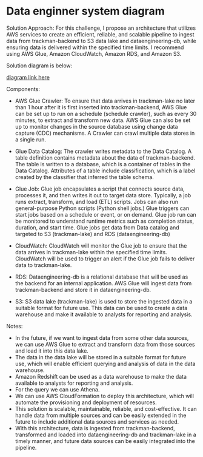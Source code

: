 # Data enginner system diagram

Solution Approach:
For this challenge, I propose an architecture that utilizes AWS services to create an efficient, reliable, and scalable pipeline to ingest data from trackman-backend to S3 data lake and dataengineering-db, while ensuring data is delivered within the specified time limits. I recommend using AWS Glue, Amazon CloudWatch, Amazon RDS, and Amazon S3.

Solution diagram is below: 

[diagram link here](https://online.visual-paradigm.com/app/diagrams/?lightbox=1&highlight=0000ff&edit=_blank&editBlankUrl=https%3A%2F%2Fonline.visual-paradigm.com%2Fapp%2Fdiagrams%2F%23diagram%3Aproj%3D0%26vpov%3D16.3%26vpob%3D20220410%26client%3D1%26edit%3D_blank&layers=1&nav=1&title=TrackMan_Solution%20daigram.vpd&vpov=16.3&vpob=20220410#R3cU2FsdxGVkX1V%2FnMDWlrtnVh2CpB5C4iWmWBdBo%2BAZ3%2Bha8vz2Qw%3DK8yIhrR5TW6QbFgWuD1HLd0Gno4h00NBb9%2BsmP4FS2GR2C8%2BK7UvF0TvhtKOGHaeGs4BGJc3Ivtm3pTW2DnVLgYWTD0i7VQc0qGfpYMAJB7rDXKjf9B%2Fm20UFKD7Bedpd0BAWvG1vb0jIozGfS%2BEDmsh1uyhAquRx0FNxmapbJEDZmmnoniaNVNVO9k4bcZN%2BPlYnD3paJQxI9gCRYXYLpbbOcGkY3Eyk0yUj6EZ8RgxbnLqkElHcFRI53cA7YD%2Br59c2F3AwnlNvUAcbw5XciIuXrDbacAoAtYszSeYl%2FtF7aWFMCjV8cf8F7PcLjPYCbHrenvrObifh0UowntQZgYnKZUs3A7akgXR56R0iBEaqGLmrSmkJf0BYrhdLq22LcsuRrrIuxIAhMYHk2Q60Ck6sx5TAWvTj9uH4mnqsfhsNhNq5wqbnxEET4pFd9LQX65FHZ5AzvFAeWerE4KHBl25l6dZIyzVLiM1TmghQPc04hU5lBIQvaZ9LgBnbX2taQ5gdFSzZE8jJPU83HAwqTlLCotVe%2FI%2FHnP847oLqb2%2FjLdsJqOIuczHgBS%2BDzzwl%2BTYpsTRozfeaLUqGVqXiNhKkzcLeEXMkTxt1nXolvU86iwrDORGi%2B3Kf37Ck%2BpJMwcRtoTuQoP%2FzdkGfhOZDWsKoiE5R9T%2FQ9LpbOgxiVuNtrKFPcIIkI4jwx26e26PmurlkV3naoXkWmB5hJZVgbyp8QF8a2TD6yN0Id1VbMpiek3Xq3xhgR99x%2BMf6s9VMKEkJtRCm5ft2GUVOr%2B7so9T2fiys3Ei57hlpdpatnDUgSpGTNcoB6gM83ZJYr4RcJ1TtFXdIGceCkfVcweS7Ok%2F1CQiDoAJ2WydMk6pTVj8s6t%2FmOi503jO8u7A5%2B7ZgXPm4W%2BSQGo590k9zdO8U7QTTiTvzrb7Jh9AFRJ%2Fvk0IGS2nTPDLAzl1b%2FL477JfEq81gYB%2BgTzO%2Fj7yuA8TQJ9KJo68zRHOMo7QfEmpsDLb15YZ%2BbDgdpbZ%2FgsubAZ3W9kcPBVmedzqU30ll7npAycVrc1x8Vdfii5qw%2BkbTKOfVfWe%2BJ5aob6%2BZXuTyJx8raTaWcNBa8r6JJTT32hnKvjwfWOKQ3Yvx892R%2FYoTSWCnJXoGachOD7mG1TYm5sUsLWEkDItu3ao1v%2BYhl%2FqEzzPqRBV%2Fk8%2FuHiwnnSSFyN7bauziYbklAyW4a0VSmHRR9%2B8zXviBkKH0FtHjpfWHClaaVZVIXAMHj4%2FLWpRfJvMKl1l4KV8I2aLbC1a5JOxSUwEmLuO5%2FgYyplMkZNrzeuNAtr0IOOn3uVwQY9dWuLZq83ssfYqQLk8VZhL%2BASxaU%2BzXnD1j%2FfS4zrAJpzCNdut2Q%2FC4R5ffQCbbfW5rTCaXi0wNTHkeXL8RjYU26xDEQHtkMxD8y52YFelTiwj94tymiTFK3xS5u3Egc5I9puQuVAuKsoajPSQyMSwYDukj5aB4%2BudyLb4rVQJa%2BUc6Lu1VoNg7dxaDOsQmLykjSBix6qCEsNVIgEaAqy1WH3acfyO82elMWPEbiBq432gFIqMQf7l3XY%2FyljNYZFSj896tzdOXkyCfAhn7iZ0Pe%2BOrH7yJ733hQNTr6Oqf5DBaQScY%2BCMlsuJhOF6GWnRTni5vyJEE0aDwetb70W5S5JkAy8U4s5ywZeVSzQzIcn1FFjbpGl%2FpZasozPwq5V1TuMIVus%2F5bUVnA16pvDE4%2FZRYQea2cY0A9iKqgbkjBbd8EpBe9il1W%2FKpoUSyIstU8j30jU35%2BReyGJ3RQjKl8C%2BpiiVwJf2B9GqTdDHJUlnyfjf66N3bLS54NWmpx8Rbvafq%2FYxSF513Chu4%2Fr4yzOB%2BTjl4zkxKitQiGysW4MAjFktPpj3j7CJdbji9Z%2Bq7Mv1oWqYYcH7%2FOtFdAgz6%2Ff%2BKGyYqWx9V2yQ12SVix4zJtxAWuF0ZhWpkmsUitNQ8B%2BPtcA9FT5E7p6XvCeZ%2FU9T8t9ljgvVJ28tqzGtCcs%2ByG4qh5SmuXIRg1FGLhjR8nJyGiNL%2FYCI1YkkN7QLeTBhr3bh0RYkITJdIfG6NGWHV1N0wqXT%2BEO7KHy%2BmHqCHJ3Y9JBcy9v3rMX49OA7vwvCQ7tCWDlDoB9n5Z45WYEsUjeicKkuT4Ix1PzhBK%2FZh8dXqxTImyn83D5KPNf3QeQ5ZYZ8uly8A%2FB6bSUANDAWt5qAINk8OUfSDHIPlgZ18zNcnSfObTNiLePZnj9%2FlhpsX6iFqGx0LqwoCyjjb3vUbrx1ZpBUxNhGJKxPuhgFsFrlj6h59nsaXo3nZLvTcHbR%2Bis6fJoJHcun2%2FkNoT1uRQbamwSoEFSHafSc6FFwOgt6%2BKA%2Bhn7b5Eb8BUxh%2Fqu7JmMqkkRrhN2oTKkEjNsiV0lOly%2FFFnY%2BFS0Qe%2F5q6k1jU1GThvPdMRFAP9jiCC4DmC2IrM2WDnJ5u7FGBIhXJW7YE%2BytOPaVOxhgvZbAt4KNMAz8%2Br4iPHpIHSgLb8y6K%2FfpFcwISV8J9AiySCIdQKeCQE0aG8EL29HhJ4PT73oEq5xud7PEhBtmvyBQCLXGgpBXXpBNTvWqI%2B4is5ifx8f1E4yUYLg9ZKMdbR5lDjCMq15o%2Fh%2Fzj2EcFWAanL4s1wLRDmHkM0G4XoEYRW4TWtb4s5EBzKgprUT64i4oiJT1e7V3G1SVhH13n9BhG3kjFUrSfJqnzZ%2BzswPI7mCLWtHyVOL%2BPSUZZQ7UGH%2BE8%2Bsje%2Bxv1PFfTHM0vLroh749o2GtObuBWlAwotUb1gdBZNNeMsUkGqOyVzPrydFheEIDx%2FSlQ9fWagxQ0te7U1aWyfRSvj8JrbgtyAyaPQD%2BMWxwThAGt7MX4YADD5mL8%2Bo8zEISuV7YpPwkfBdGx3mNl3Zuprz4EqWxn8HXs8zVxs5U%2B%2FdxrVX7zA52FYM1J0SSKVxeK7OCpnwKo1zSFErAC354bJCFvyGrQYWjFiaCdY5rBerIMBoonIF9W7HMUV175eETJz9SqIthp02RpoDDHT0NBk0fvAXrBojrSn%2FGiKwEtNpmMG8zi0RqQyMl%2BlgtjeiX2fTliUnkonuefhZXSWsWHtHMaFJce7YRMaBrsBGDISfg22FJ4j9GbgnOYDMmVwFYddgT1FmObxPoIT%2FdSdYlS5dg0lvaq%2B5HXJXNk9VZ4utDBWrhEKWbiRVxZdctxPKN7Ti2k7R52XAGPN4a6jOx4s2xev1oqI1IypVg4dOD9krLo4SBgteeezbaHVDKMICrR4DNp0SiqwJR9IzQAN%2B6mpRbzZN3I13qE3FrN539L7NOg2KMTna%2FITtpw5yTWuT7LP70GqpxLo1Sobq3dfSeqkbzAKTdI702Han12%2Fi7GUfncCf%2F2NQbk5TwQRJGni0Fr2iSPA%2B2F28k30RUX9kqQaKfMcMYj9DctptV6XYtRCX8e7FH0ruJkzUkv%2FEe1X9kChlMHCfDm%2Fh%2F19BzYH%2FPAdAAmq4nM2zlLT71pxD1WX3sSSrDCe%2B4WAR1GHl%2BNRV0gEQfkGWPc%2B9ct5pfLBrFYgSjZkR4kmpasPaXb1KJzdT3KS878nl9OTcHzegwuvNHWicDFvU1rwHpqK1GY%2F%2BoTwSidQ6vQqTXl95%2F5cacTAbLKQ0%2BCobZDr8bV8MQ13dfVAQPrqcrBtvCx4QUMMaVaIP9U4golnLCATq6WBthwc6MAaoWQDLuv3Y5E1YTJzJ3SpdiWurbOYZ2i2JAnTEfEIL1NUFJo5dXjLeK6nxnSXny16ITGUU97TGyag8gw8Lv83IVEuA366JwUCLX2zSoHQEQ0nwM1%2Bt0uJWQbPSn1wVs58QDQ3Wg6HHpiUHyujcNrZyGm4WzQ3MYFCmCIGb8sdENL9pJWBbbsEqpbuIC5d4CoTNrCqkaYbGfwnBub69uTfycNkRfPcZ21XUvDFXBN1h6HVIDfdNkgrSTBSY8yt%2B4fJdexxlwqVBrDbLCve7anDqHXfVs04DcAaXfGmeSfjPxzuDXKUnVCfgtE91qys7Igrg9qpm2Ugi%2FicjOTNYiDyeE7%2FoIeaiekw5bz4btq5Z%2FEhbNurktTFNDDU4zKSa9Rl%2F3rJJRyW9MCWrW4LfjqCyxBTaGCTFZMc0ujDfjvGGFbQWu3jOR5z22FvMtJlH3db56pgnDqciljmp6MR%2FXjl3BJmqjeksQ90iW9YPWq3fYlnltappJIhheWUn90MKWUJ6mEkJHj4HME%2FEbUUcX1dfdgi7AJPtZpd4dPJmuzKLRETd560VvSDxks1iLcNbuVBdOOgltM7b87oHbbzqbsCX4beIDiIJ7M%2F9QVLgPnGh54wrYAc7iOf7lTngPLAiz9G8T6af8j3g9QWivVnQuT2NiwhQnooWwps%2BqYgdbpxo5UROcPNRrYgN%2F0t2SpAZHRjIMq06qC0FipX6IFpYgeUQ7QiAnyrix%2F1ZQrinE1XtBOcLtHwmgQrEyMksqedprTuAWTZT65mNfMmplWlYWtuNDTb2vwW4E7fL1uGiX5%2BK%2BuLwSdiDJ2%2BygzVlv1jNo5VDfeFQNG4iRmeymshbSIufQxOGtwu1d19nW9yvGeSNnnvnE4nJvyrmdb0x%2Fn6xCJa%2F63DOHAvLZCs%2FQ74v3P3h%2BjVevA9MNz0UYeYF0xq7GPvtVUeUdMoJxgWMDLsps%2FP1LsTQuaYzl%2F9njB%2Bw4fbRaVOQvv9qeOUQerJAcofuUFslAKBzQWaSo0407%2FhV7uSEN8EYoztQY1MhrZ1yh4XMbrvx1zqJGSQxR9ymZA63L%2FRV05XGlMDHv%2BbUplroyKJ0qrfCyhLDv8ttyFT2Iyo5pajTFwm%2BuqX1BGL6ZM3rFfBccdKaOJZ6%2B9K4q%2FOXT5PbrZFRFV6dIBFYN33%2FbPnEv0MGsb4S29WokZIOMIPTGL%2B80brQ2zXziAcVTwi5E0bPVz%2BzalvkMoy1Jv619sEN9wV0XI0EA6wUYGcqSyYPCTVx%2BSvE%2FFPMi1H6WEcoCFy7JAWfB8lfLA06MzHSMpGX%2FP1dlwwAn5ThBwUauTvDStKIELZ90yEfeIh50bpVXX8ZMYeLN%2Bjqx8fM4AKmRtL8g%2B3xvkfhdk7FpFQh89afQ59zf6tYZ3FaH4AiCbGU4%2B1FD26iQHvOjd%2B4PLYt6gHXzDm%2BRdbS%2Btps02GkNBmAAPiF0C1w0N%2Fai5Y1UYvhffZWN1KGRDtjTgQesHik%2FPWtUA9oemec2KQYOLqSZk77KfABbaP19RCwCudZmp%2FZDxqoEEeDzM8t44Gc1uhfKAysWtJNfBpOZkjekGF%2FHmMpq5JcwNbHtQEuxgcx%2BSlD42Zo7vhluX9gSkGG3a62p1NU7tRJGeraWI43%2Fs22vULQq5Mi0yWuFAxWIHRF8EKptm%2FDiHQX3Bvp%2Fceu1fBNLl0crx8fDT6%2BSKaMX4HznEh0Ulo3ZnzDic26rByhLBR%2Fk%2FpvwxAlmodKXNSRsOWsHE5Z94prI7DIQTadZUbbJTqckwcTAsLaLCrBvTQ%2BYetRvWGoHgRwcWpOSbxedHVFnLRuCcrrUElNEggCSneV81KftfyALs70KqUZLj5Pg6evQ3ajPcioCvlq%2FRoRyjg8mmssnWo%2FAZEq%2BBCs1xnhaT2SVFb19fKW1y9h8L9D8JH9y9GKbL%2FaMDJbd%2Bp9aiD3DcU3qrIzNk7fjG1l2r1f%2FouTkKXQ0SjKdtmKUZ%2FXTYwHB%2FIfPTa6NCQcPmx41YLiAbJfZMlg8YmffJOuMbgi3yGHYL5JUeGKlopFGvqebhcQM0F2DllagYLjP7JESDwA0PiVz2sRVgs7Vg2kRRGz66%2FANn7mY%2BjWzQOUcQ%2FDVFicmBTOO3XDTh1PYlBDutgCnBsIjqB5Zn4TVZijh0lqdH6isjR74QbxdtxlbARJB6RDZ9Cirw%2FmIHQiNn5C7vyvpbrrt1tBaWTQN9%2BoKrU8YYdAXMSp08Lo99qV8eBrnyFyxjY7cbJB%2Bil%2FFVCDVR9l18UQi46H%2BnjBdJzTv35q57IK9kbDX5NiB0PTKehedOEC7MjN74rrgcXttSSJ%2FhiOB384GN2YCusO%2Fa%2BEr82oGtOPCaiCWAresjM2Nj4pzjns4nR7X2Cy%2Bz0vJpAEA%2FsOJfIyaZvei0ePJaP7XYtxWlmY16pHQA5HLXb2Uvd2n5X%2FRkv91mfEJbt%2B%2FFJ5rPmldhaNIsxJT6EuZnZW4j8eoM81cX%2BqwRFaJkpt6qDouR5H4U7ddl2YqgYmyl7FiDDvR6cKpGntEbzaxruEC1qOt8ls4xUL1qF37BkEkQYw27Y5fYJb8FxieA7q5PpGnHM6KltC57vOsadTgM7T9WQUn6GQmFaQFfifuWxHMGPxdftX462ZuKEEWr1NR%2FTDL5X83HeF80SZemjofUXE1buz6d%2FqkDy%2FKGatYRkLVYOo%2BSUWjwFyEcv%2Fyp8aPvaYacc4z1vAnNQzlQ9pk0S9YzpaobGoSuWcoEFbJVKBx4HEa%2Bs%2FFF7FGb37UMXvZQXgaE9LAud79Zjk4StpCVW%2BfYL%2FBhLsxt4bIuUn%2Fj6qKMR%2FRMHfZ5IPIjGLK37LLNua%2BaLHDo%2BxNAf3vGIgaBqFCei2JTlk%2Bi1Nz5gvnVDAOl5ajXZHO4AJ6MLpAQivVRleJOUZ%2Fp6k6mGF7QWp4iTuNYjqwCbiXoYsiTTM8uHYf8l2H5BUN7OkZ1Yg2PMf4opkTVy8j%2FnmbtS3nWsbxR0pXuqhJj%2BTjASkcG07iEtxlESCUrsDSfTIc4ZXUGDKhpA6bxPQEB78cfqwF94lJpqBK9%2FGDe2o0CpoARgvGxnanCOfDImDtb0YcHsmSsNIO5aObeRjBe6NqFcdhExskhGGtQ8hYc%2BjFqTIptZmXURlfRhhQY1wrzjyDKmi%2B%2BYjYwJsbHN1NZnxhQJlRwGdTrpUptKlZNlii1m%2F7LA2jmLEnOv%2FS4tiHQ04oq0cB5EBgxO35bgRp%2F%2BaMga8E8Abk2j3%2FBqkjPfwwYyvAGhUUWvzw7wGqrwpZfl3Ui6P7epguQIdBBRik5ChH%2FRC2IR2PMymay%2FHkiPJHQ2gVtg32H3ezTh2e22wc1QJfRtKra3X0MA6q2EVIyib5BF%2B7lDjNc5ai%2FKtt%2Bn2AMFJs57iu%2FyIWqTTTw7gWGrLug5od9GbGx4%2BaNBqgZL4yKqWz7QviX5Jv5xz67d0sMttlI6hfK%2BZl0nldV50l%2Fgr1wXSx2U4mVSZXOrbigZf%2Bo3dFCQoRYMqgSMsOKV094WQl7oJXXiRsY1twiEhd1x7UNlGtBr%2BbNXaQ%2BnJ29uTg1Q8n%2BToJAYyZDKUbpcKkmqtoueD%2Bj%2B%2FuNDJ3cVCKbdVdqeG%2Fs6Or0EwnSHuoeYNwjLjkFZo2xjItb%2Bj0d2YKtBjdRXQnthQmTtrHeC%2BVvR2wZan%2BFPgwE9OQsGgdIKRO%2BoAfdMNWRaZWh5NTdfZOb0GppE0qZhws5vOgOeTExQ%2FDkGw9rqOvlMBGVyxdsKYACECkVDsL2o6Xrdy4gPfdrTyOxOUitae9KZEEXqFRj1c1XgNlKSLdjdFfyuKbkp386PmjtvSKCe8UERldWPUzGQChuBaBm1FMb9WNz5j4vFjCkjk2PpMDw%2FIYdtDtDNzQFTwzOBaapCkan%2B2EFxW%2BcxpQr5qwPWMA%2FHh%2BnlE5KUwOSdkUsfIZN05cTFV%2Fb%2BvU4VEc5eNbVxVl4C3GwLPJvOS%2FBVMsnK6XkUE4luHOP1XuxwP7OVaRoHq8SV%2B1sV14PmDYAuUZbLU0yAwdS5NO3R5%2BK%2FAVBWgCcFlDTk%2BzAOorYdycyXTGJoyFibV%2BR68oypdxdiOjPjudSprriqfueitP4ceC9III%2BnCLfCVsCBhU5yVQZt7lA9r5GNKOsnXbWTxKZHUqz2Nkq6RjaaVdWrb7LdK3n%2FKwwB0KKjLIaHi42EozsSD91KdmBMVWpOT4kEFNotwLL6gRTz5ETLdc%2BocvymyS7zrDFqupI0gm0SyDq4%2Fq95dMGU4jPK%2BmCbKJqYkONeszqPj71JzGO8vR2Hiy67oTbcsFW8IZ8Bk0MSLh85I7ZdGWM6XMj%2BDPdnHuYg%2BdEposiFiLGIyeGLRq%2Fmm2%2FcVwhyFR2KAkiE58Qm0YWVpAPznMo%2FIUL5DqMdq7lDyiw9g%3D%3D1dVmG114)

Components:


- AWS Glue Crawler: 
To ensure that data arrives in trackman-lake no later than 1 hour after it is first inserted into trackman-backend, AWS Glue can be set up to run on a schedule (schedule crawler), such as every 30 minutes, to extract and transform new data. AWS Glue can also be set up to monitor changes in the source database using change data capture (CDC) mechanisms. A Crawler can crawl multiple data stores in a single run.


- Glue Data Catalog: 
The crawler writes metadata to the Data Catalog. A table definition contains metadata about the data of trackman-backend. The table is written to a database, which is a container of tables in the Data Catalog. Attributes of a table include classification, which is a label created by the classifier that inferred the table schema.

- Glue Job: 
Glue job encapsulates a script that connects source data, processes it, and then writes it out to target data store. Typically, a job runs extract, transform, and load (ETL) scripts. Jobs can also run general-purpose Python scripts (Python shell jobs.) Glue triggers can start jobs based on a schedule or event, or on demand. Glue job run can be monitored to understand runtime metrics such as completion status, duration, and start time.
Glue jobs get data from Data catalog and targeted to S3 (trackman-lake) and RDS (dataengineering-db) 

- CloudWatch: CloudWatch will monitor the Glue job to ensure that the data arrives in trackman-lake within the specified time limits. CloudWatch will be used to trigger an alert if the Glue job fails to deliver data to trackman-lake.


- RDS: 
Dataengineering-db is a relational database that will be used as the backend for an internal application. AWS Glue will ingest data from trackman-backend and store it in dataengineering-db.


- S3: 
S3 data lake (trackman-lake) is used to store the ingested data in a suitable format for future use. This data can be used to create a data warehouse and make it available to analysts for reporting and analysis.

Notes:
- In the future, if we want to ingest data from some other data sources, we can use AWS Glue to extract and transform data from those sources and load it into this data lake.
- The data in the data lake will be stored in a suitable format for future use, which will enable efficient querying and analysis of data in the data warehouse.
- Amazon Redshift can be used as a data warehouse to make the data available to analysts for reporting and analysis. 
- For the query we can use Athena.
- We can use AWS CloudFormation to deploy this architecture, which will automate the provisioning and deployment of resources.
- This solution is scalable, maintainable, reliable, and cost-effective. It can handle data from multiple sources and can be easily extended in the future to include additional data sources and services as needed.
- With this architecture, data is ingested from trackman-backend, transformed and loaded into dataengineering-db and trackman-lake in a timely manner, and future data sources can be easily integrated into the pipeline.


